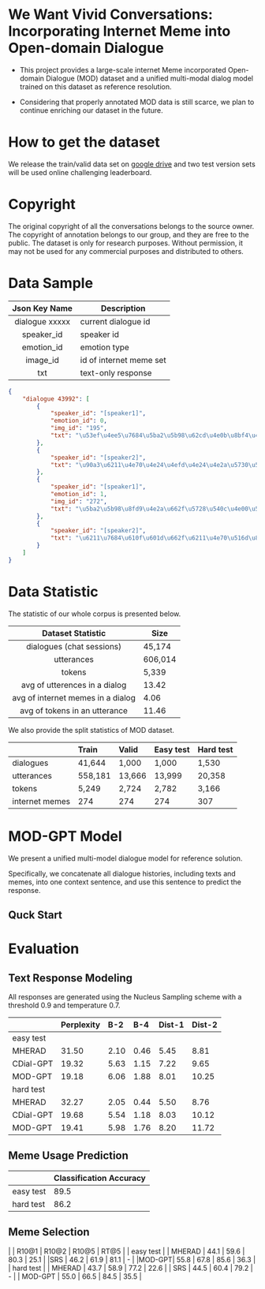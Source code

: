 # We Want Vivid Conversations: Incorporating Internet Meme into Open-domain Dialogue 

* This project provides a large-scale internet Meme incorporated Open-domain Dialogue (MOD) dataset and a unified multi-modal dialog model trained on this dataset as reference resolution. 

* Considering that properly annotated MOD data is still scarce, we plan to continue enriching our dataset in the future. 

# How to get the dataset 

We release the train/valid data set on [google drive](https://drive.google.com/drive/folders/1EzUKJbcMNafmnaU7f5iDZ8ThgFIx0OsO?usp=sharing) and two test version sets will be used online challenging leaderboard.  

# Copyright 

The original copyright of all the conversations belongs to the source owner.
The copyright of annotation belongs to our group, and they are free to the public.
The dataset is only for research purposes. Without permission, it may not be used for any commercial purposes and distributed to others.

 
# Data Sample 


|  Json Key Name  | Description                                |
|:---------------:|--------------------------------------------|
| dialogue xxxxx  | current dialogue id                        |
| speaker_id      | speaker id                                 |
| emotion_id      | emotion type                               |
| image_id        | id of internet meme set                    |
| txt             | text-only response                         |



```json
{
    "dialogue 43992": [
        {
            "speaker_id": "[speaker1]",
            "emotion_id": 0,
            "img_id": "195",
            "txt": "\u53ef\u4ee5\u7684\u5ba2\u5b98\u62cd\u4e0b\u8bf4\u4e00\u58f0\u8981\u624b\u52a8\u6539\u4ef7"
        },
        {
            "speaker_id": "[speaker2]",
            "txt": "\u90a3\u6211\u4e70\u4e24\u4efd\u4e24\u4e2a\u5730\u5740"
        },
        {
            "speaker_id": "[speaker1]",
            "emotion_id": 1,
            "img_id": "272",
            "txt": "\u5ba2\u5b98\u8fd9\u4e2a\u662f\u5728\u540c\u4e00\u5730\u5740\u4e24\u4e2a\u5730\u5740\u4e0d\u884c\u54e6"
        },
        {
            "speaker_id": "[speaker2]",
            "txt": "\u6211\u7684\u610f\u601d\u662f\u6211\u4e70\u516d\u888b"
        } 
    ]
}
```

# Data Statistic

The statistic of our whole corpus is presented below. 

|  Dataset Statistic            | Size                            |
|:-----------------------------:|---------------------------------|
| dialogues (chat sessions)     | 45,174                          |
| utterances                    | 606,014                         |
| tokens                        | 5,339                           |
| avg of utterences in a dialog | 13.42                           |
| avg of internet memes in a dialog | 4.06                        |
| avg of tokens in an utterance | 11.46                           |


We also provide the split statistics of MOD dataset. 

|            | Train | Valid | Easy test | Hard test | 
|:-----------|:------|:------|:----------|:----------| 
|dialogues   |41,644 | 1,000 | 1,000     | 1,530     |
|utterances  |558,181| 13,666| 13,999    | 20,358    | 
|tokens      | 5,249 | 2,724 | 2,782     | 3,166     | 
|internet memes| 274 | 274   | 274       | 307       |




# MOD-GPT Model 

We present a unified multi-model dialogue model for reference solution.

Specifically,  we concatenate all dialogue histories, including texts and memes,  into one context sentence, and use this sentence to predict the response. 

## Quck Start 


# Evaluation 


## Text Response Modeling 

All responses are generated using the Nucleus Sampling scheme with a threshold 0.9 and temperature 0.7. 


|            | Perplexity | B-2 | B-4 | Dist-1 | Dist-2 |
|:-----------|:------|:------|:----------|:----------|:--------| 
| easy test              |
|MHERAD  |31.50 | 2.10 | 0.46     | 5.45     | 8.81  |
|CDial-GPT  | 19.32 | 5.63 | 1.15    | 7.22  | 9.65  |
|MOD-GPT  | 19.18 | 6.06 | 1.88   | 8.01     | 10.25  |
|hard test               | 
|MHERAD  | 32.27 | 2.05 | 0.44 | 5.50 | 8.76| 
|CDial-GPT | 19.68 | 5.54 | 1.18 | 8.03 | 10.12 | 
|MOD-GPT | 19.41 | 5.98 | 1.76 | 8.20 | 11.72 | 

## Meme Usage Prediction 

|        | Classification Accuracy | 
|:----------|:--------| 
| easy test | 89.5 | 
| hard test | 86.2 | 


## Meme Selection 

|     | R10@1 | R10@2 | R10@5 | RT@5 | 
| easy test    |
| MHERAD | 44.1 | 59.6 | 80.3 | 25.1 | 
|SRS | 46.2 | 61.9 | 81.1 | - | 
|MOD-GPT| 55.8 | 67.8 | 85.6 | 36.3 | 
| hard test    |
| MHERAD | 43.7 | 58.9 | 77.2 | 22.6 | 
| SRS | 44.5 | 60.4 | 79.2 | - | 
| MOD-GPT | 55.0 | 66.5 | 84.5 | 35.5 | 










